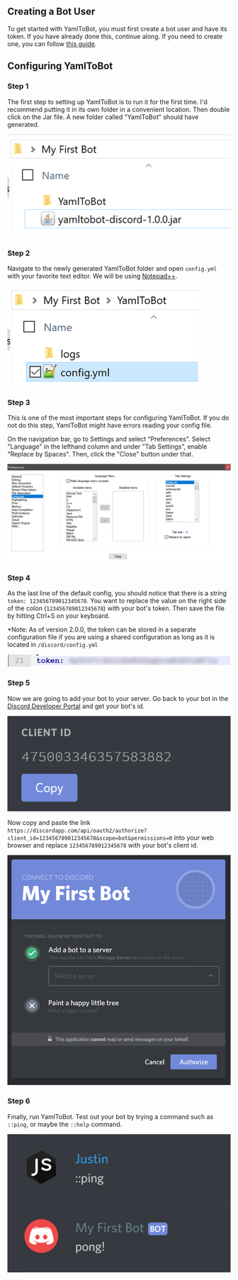 ## Creating a Bot User

To get started with YamlToBot, you must first create a bot user and have its token. If you have already done this, continue along. If you need to create one, you can follow [this guide](https://yamltobot.com/wiki/discord/Creating-a-Bot-User).

## Configuring YamlToBot

### Step 1

The first step to setting up YamlToBot is to run it for the first time. I'd recommend putting it in its own folder in a convenient location. Then double click on the Jar file. A new folder called "YamlToBot" should have generated.

![](wikicontent/_images/discord/Getting-Started-1.png)

### Step 2

Navigate to the newly generated YamlToBot folder and open ```config.yml``` with your favorite text editor. We will be using [Notepad++](https://notepad-plus-plus.org/).

![](wikicontent/_images/discord/Getting-Started-2.png)

### Step 3

This is one of the most important steps for configuring YamlToBot. If you do not do this step, YamlToBot might have errors reading your config file.

On the navigation bar, go to Settings and select "Preferences". Select "Language" in the lefthand column and under "Tab Settings", enable "Replace by Spaces". Then, click the "Close" button under that.

![](wikicontent/_images/discord/Getting-Started-3.png)

### Step 4

As the last line of the default config, you should notice that there is a string ```token: 123456789012345678```. You want to replace the value on the right side of the colon (```123456789012345678```) with your bot's token. Then save the file by hitting Ctrl+S on your keyboard.

\*Note: As of version 2.0.0, the token can be stored in a separate configuration file if you are using a shared configuration as long as it is located in ```/discord/config.yml```

![](wikicontent/_images/discord/Getting-Started-4.png)

### Step 5

Now we are going to add your bot to your server. Go back to your bot in the [Discord Developer Portal](https://discordapp.com/developers/applications/) and get your bot's id. 

![](wikicontent/_images/discord/Getting-Started-5.1.png)

Now copy and paste the link ```https://discordapp.com/api/oauth2/authorize?client_id=123456789012345678&scope=bot&permissions=0``` into your web browser and replace ```123456789012345678``` with your bot's client id.

![](wikicontent/_images/discord/Getting-Started-5.2.png)

### Step 6

Finally, run YamlToBot. Test out your bot by trying a command such as ```::ping```, or maybe the ```::help``` command.

![](wikicontent/_images/discord/Getting-Started-6.png)
